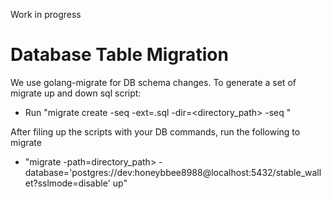 Work in progress

# Database Table Migration

We use golang-migrate for DB schema changes. To generate a set of migrate up and down sql script:

- Run "migrate create -seq -ext=.sql -dir=<directory_path> -seq <filename>"

After filing up the scripts with your DB commands, run the following to migrate

- "migrate -path=directory_path> -database='postgres://dev:honeybbee8988@localhost:5432/stable_wallet?sslmode=disable' up"
